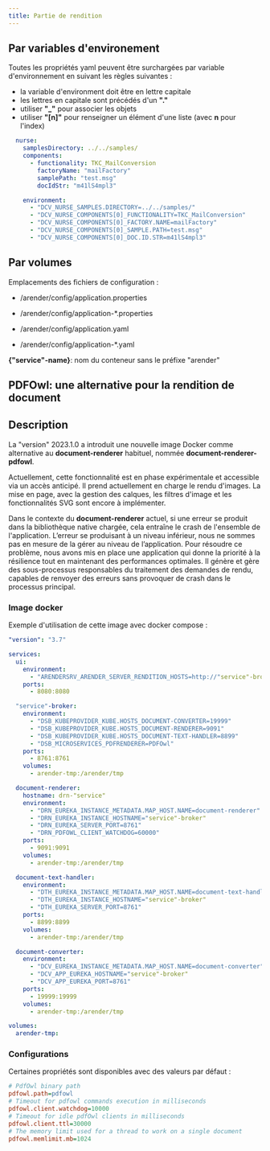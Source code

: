```yaml
---
title: Partie de rendition
---
```


## Par variables d'environement

Toutes les propriétés yaml peuvent être surchargées par variable d'environnement en suivant les règles suivantes :

- la variable d'environment doit être en lettre capitale
- les lettres en capitale sont précédés d'un **"."**
- utiliser **"_"** pour associer les objets
- utiliser **"[n]"** pour renseigner un élément d'une liste (avec **n** pour l'index)


```yaml
  nurse:
    samplesDirectory: ../../samples/
    components:
      - functionality: TKC_MailConversion
        factoryName: "mailFactory"
        samplePath: "test.msg"
        docIdStr: "m41lS4mpl3"
```


```yaml
    environment:
      - "DCV_NURSE_SAMPLES.DIRECTORY=../../samples/"
      - "DCV_NURSE_COMPONENTS[0]_FUNCTIONALITY=TKC_MailConversion"
      - "DCV_NURSE_COMPONENTS[0]_FACTORY.NAME=mailFactory"
      - "DCV_NURSE_COMPONENTS[0]_SAMPLE.PATH=test.msg"
      - "DCV_NURSE_COMPONENTS[0]_DOC.ID.STR=m41lS4mpl3"
```



## Par volumes

Emplacements des fichiers de configuration :

- /arender/config/application.properties
- /arender/config/application-*.properties

- /arender/config/application.yaml
- /arender/config/application-*.yaml

**\{"service"-name\}**: nom du conteneur sans le préfixe "arender"

## PDFOwl: une alternative pour la rendition de document

## Description

La "version" 2023.1.0 a introduit une nouvelle image Docker comme alternative au **document-renderer** habituel, nommée **document-renderer-pdfowl**.

Actuellement, cette fonctionnalité est en phase expérimentale et accessible via un accès anticipé.
Il prend actuellement en charge le rendu d'images. La mise en page, avec la gestion des calques, les filtres d'image et les fonctionnalités SVG sont encore à implémenter.

Dans le contexte du **document-renderer** actuel, si une erreur se produit dans la bibliothèque native chargée, cela entraîne le crash de l'ensemble de l'application.
L’erreur se produisant à un niveau inférieur, nous ne sommes pas en mesure de la gérer au niveau de l’application.
Pour résoudre ce problème, nous avons mis en place une application qui donne la priorité à la résilience tout en maintenant des performances optimales.
Il génère et gère des sous-processus responsables du traitement des demandes de rendu, capables de renvoyer des erreurs sans provoquer de crash dans le processus principal.

### Image docker


Exemple d'utilisation de cette image avec docker compose :

```yaml
"version": "3.7"

services:
  ui:
    environment:
      - "ARENDERSRV_ARENDER_SERVER_RENDITION_HOSTS=http://"service"-broker:8761/"
    ports:
      - 8080:8080

  "service"-broker:
    environment:
      - "DSB_KUBEPROVIDER_KUBE.HOSTS_DOCUMENT-CONVERTER=19999"
      - "DSB_KUBEPROVIDER_KUBE.HOSTS_DOCUMENT-RENDERER=9091"
      - "DSB_KUBEPROVIDER_KUBE.HOSTS_DOCUMENT-TEXT-HANDLER=8899"
      - "DSB_MICROSERVICES_PDFRENDERER=PDFOwl"
    ports:
      - 8761:8761
    volumes:
      - arender-tmp:/arender/tmp

  document-renderer:
    hostname: drn-"service"
    environment:
      - "DRN_EUREKA_INSTANCE_METADATA.MAP_HOST.NAME=document-renderer"
      - "DRN_EUREKA_INSTANCE_HOSTNAME="service"-broker"
      - "DRN_EUREKA_SERVER_PORT=8761"
      - "DRN_PDFOWL_CLIENT_WATCHDOG=60000"
    ports:
      - 9091:9091
    volumes:
      - arender-tmp:/arender/tmp

  document-text-handler:
    environment:
      - "DTH_EUREKA_INSTANCE_METADATA.MAP_HOST.NAME=document-text-handler"
      - "DTH_EUREKA_INSTANCE_HOSTNAME="service"-broker"
      - "DTH_EUREKA_SERVER_PORT=8761"
    ports:
      - 8899:8899
    volumes:
      - arender-tmp:/arender/tmp

  document-converter:
    environment:
      - "DCV_EUREKA_INSTANCE_METADATA.MAP_HOST.NAME=document-converter"
      - "DCV_APP_EUREKA_HOSTNAME="service"-broker"
      - "DCV_APP_EUREKA_PORT=8761"
    ports:
      - 19999:19999
    volumes:
      - arender-tmp:/arender/tmp

volumes:
  arender-tmp:

```

### Configurations

Certaines propriétés sont disponibles avec des valeurs par défaut :
```cfg
# PdfOwl binary path
pdfowl.path=pdfowl
# Timeout for pdfowl commands execution in milliseconds
pdfowl.client.watchdog=10000
# Timeout for idle pdfOwl clients in milliseconds
pdfowl.client.ttl=30000
# The memory limit used for a thread to work on a single document
pdfowl.memlimit.mb=1024
```
